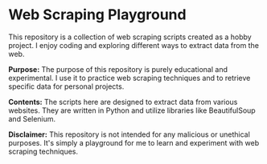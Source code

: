 # Web Scraping Playground

This repository is a collection of web scraping scripts created as a hobby project. I enjoy coding and exploring different ways to extract data from the web.

**Purpose:**
The purpose of this repository is purely educational and experimental. I use it to practice web scraping techniques and to retrieve specific data for personal projects.

**Contents:**
The scripts here are designed to extract data from various websites. They are written in Python and utilize libraries like BeautifulSoup and Selenium.

**Disclaimer:**
This repository is not intended for any malicious or unethical purposes. It's simply a playground for me to learn and experiment with web scraping techniques.
